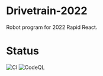 # Drivetrain-2022
Robot program for 2022 Rapid React.
# Status
![CI](https://github.com/FRC-Team-8745/Drivetrain-2022/actions/workflows/gradle.yml/badge.svg)
![CodeQL](https://github.com/FRC-Team-8745/Drivetrain-2022/actions/workflows/codeql-analysis.yml/badge.svg)


